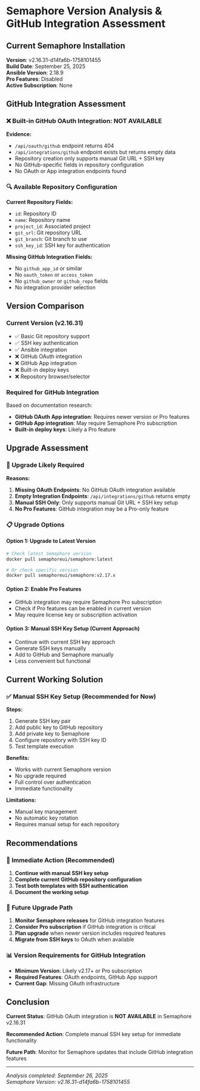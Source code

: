 # Semaphore Version Analysis & GitHub Integration Assessment

## Current Semaphore Installation

**Version**: v2.16.31-d14fa6b-1758101455  
**Build Date**: September 25, 2025  
**Ansible Version**: 2.18.9  
**Pro Features**: Disabled  
**Active Subscription**: None  

## GitHub Integration Assessment

### ❌ **Built-in GitHub OAuth Integration: NOT AVAILABLE**

**Evidence:**
- `/api/oauth/github` endpoint returns 404
- `/api/integrations/github` endpoint exists but returns empty data
- Repository creation only supports manual Git URL + SSH key
- No GitHub-specific fields in repository configuration
- No OAuth or App integration endpoints found

### 🔍 **Available Repository Configuration**

**Current Repository Fields:**
- `id`: Repository ID
- `name`: Repository name  
- `project_id`: Associated project
- `git_url`: Git repository URL
- `git_branch`: Git branch to use
- `ssh_key_id`: SSH key for authentication

**Missing GitHub Integration Fields:**
- No `github_app_id` or similar
- No `oauth_token` or `access_token`
- No `github_owner` or `github_repo` fields
- No integration provider selection

## Version Comparison

### Current Version (v2.16.31)
- ✅ Basic Git repository support
- ✅ SSH key authentication
- ✅ Ansible integration
- ❌ GitHub OAuth integration
- ❌ GitHub App integration
- ❌ Built-in deploy keys
- ❌ Repository browser/selector

### Required for GitHub Integration
Based on documentation research:
- **GitHub OAuth App integration**: Requires newer version or Pro features
- **GitHub App integration**: May require Semaphore Pro subscription
- **Built-in deploy keys**: Likely a Pro feature

## Upgrade Assessment

### 🚨 **Upgrade Likely Required**

**Reasons:**
1. **Missing OAuth Endpoints**: No GitHub OAuth integration available
2. **Empty Integration Endpoints**: `/api/integrations/github` returns empty
3. **Manual SSH Only**: Only supports manual Git URL + SSH key setup
4. **No Pro Features**: GitHub integration may be a Pro-only feature

### 📋 **Upgrade Options**

#### Option 1: Upgrade to Latest Version
```bash
# Check latest Semaphore version
docker pull semaphoreui/semaphore:latest

# Or check specific version
docker pull semaphoreui/semaphore:v2.17.x
```

#### Option 2: Enable Pro Features
- GitHub integration may require Semaphore Pro subscription
- Check if Pro features can be enabled in current version
- May require license key or subscription activation

#### Option 3: Manual SSH Key Setup (Current Approach)
- Continue with current SSH key approach
- Generate SSH keys manually
- Add to GitHub and Semaphore manually
- Less convenient but functional

## Current Working Solution

### ✅ **Manual SSH Key Setup (Recommended for Now)**

**Steps:**
1. Generate SSH key pair
2. Add public key to GitHub repository
3. Add private key to Semaphore
4. Configure repository with SSH key ID
5. Test template execution

**Benefits:**
- Works with current Semaphore version
- No upgrade required
- Full control over authentication
- Immediate functionality

**Limitations:**
- Manual key management
- No automatic key rotation
- Requires manual setup for each repository

## Recommendations

### 🎯 **Immediate Action (Recommended)**
1. **Continue with manual SSH key setup**
2. **Complete current GitHub repository configuration**
3. **Test both templates with SSH authentication**
4. **Document the working setup**

### 🔄 **Future Upgrade Path**
1. **Monitor Semaphore releases** for GitHub integration features
2. **Consider Pro subscription** if GitHub integration is critical
3. **Plan upgrade** when newer version includes required features
4. **Migrate from SSH keys** to OAuth when available

### 📊 **Version Requirements for GitHub Integration**
- **Minimum Version**: Likely v2.17+ or Pro subscription
- **Required Features**: OAuth endpoints, GitHub App support
- **Current Gap**: Missing OAuth infrastructure

## Conclusion

**Current Status**: GitHub OAuth integration is **NOT AVAILABLE** in Semaphore v2.16.31

**Recommended Action**: Complete manual SSH key setup for immediate functionality

**Future Path**: Monitor for Semaphore updates that include GitHub integration features

---

*Analysis completed: September 26, 2025*  
*Semaphore Version: v2.16.31-d14fa6b-1758101455*
